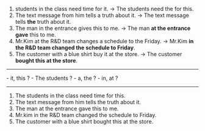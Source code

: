 1. students in the class need time for it.
-> The students need the for this.
2. The text message from him tells a truth about it.
-> The text message tells **the** truth about it.
3. The man in the entrance gives this to me.
-> The man **at the entrance gave** this to me.
4. Mr.Kim at the R&D team changes a schedule to the Friday.
-> Mr.Kim **in the R&D team changed the schedule to Friday**.
5. The customer with a blue shirt buy it at the store.
-> The customer **bought this at the store**.

<hr/>
- it, this ?  
- The students ?  
- a, the ?  
- in, at ?  
<hr/>

1. The students in the class need time for this. 
2. The text message from him tells the truth about it.
3. The man at the entrance gave this to me.
4. Mr.kim in the R&D team changed the schedule to Friday.
5. The customer with a blue shirt bought this at the store.
